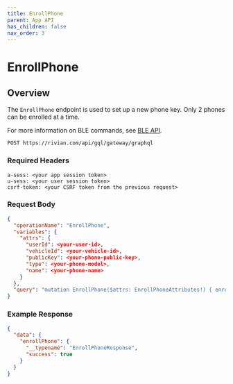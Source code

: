 ```yaml
---
title: EnrollPhone
parent: App API
has_children: false
nav_order: 3
---
```


# EnrollPhone

## Overview

The `EnrollPhone` endpoint is used to set up a new phone key. Only 2 phones can be enrolled at a time.

For more information on BLE commands, see [BLE API](/ble/).

`POST https://rivian.com/api/gql/gateway/graphql`

### Required Headers

```text
a-sess: <your app session token>
u-sess: <your user session token>
csrf-token: <your CSRF token from the previous request>
```

### Request Body

```json
{
  "operationName": "EnrollPhone",
  "variables": {
    "attrs": {
      "userId": <your-user-id>,
      "vehicleId": <your-vehicle-id>,
      "publicKey": <your-phone-public-key>,
      "type": <your-phone-model>,
      "name": <your-phone-name>
    }
  },
  "query": "mutation EnrollPhone($attrs: EnrollPhoneAttributes!) { enrollPhone(attrs: $attrs) { __typename success } }"
}
```

### Example Response

```json
{
  "data": {
    "enrollPhone": {
      "__typename": "EnrollPhoneResponse",
      "success": true
    }
  }
}
```
